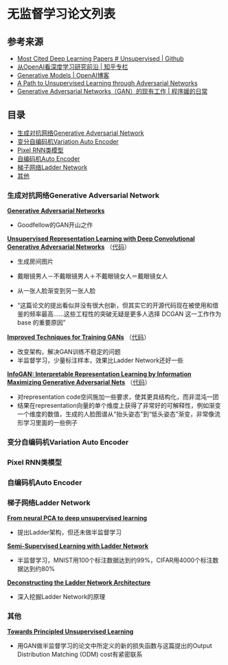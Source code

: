 # 无监督学习论文列表

## 参考来源
- [Most Cited Deep Learning Papers # Unsupervised | Github](https://github.com/terryum/awesome-deep-learning-papers#unsupervised)
- [从OpenAI看深度学习研究前沿 | 知乎专栏](https://zhuanlan.zhihu.com/p/20924929?f3fb8ead20=2fe7890562ecdbf5998ce5a6c0a1ba08)
- [Generative Models | OpenAI博客](https://openai.com/blog/generative-models/)
- [A Path to Unsupervised Learning through Adversarial Networks](https://code.facebook.com/posts/1587249151575490/a-path-to-unsupervised-learning-through-adversarial-networks/)
- [Generative Adversarial Networks（GAN）的现有工作 | 程序媛的日常](http://chuansong.me/n/317902651864)

## 目录
- [生成对抗网络Generative Adversarial Network](#生成对抗网络generative-adversarial-network)
- [变分自编码机Variation Auto Encoder](#变分自编码机variation-auto-encoder)
- [Pixel RNN类模型](#pixel-rnn类模型)
- [自编码机Auto Encoder](#自编码机auto-encoder)
- [梯子网络Ladder Network](#梯子网络ladder-network)
- [其他](#其他)

### 生成对抗网络Generative Adversarial Network

[**Generative Adversarial Networks**](https://www.google.com/url?sa=t&rct=j&q=&esrc=s&source=web&cd=1&cad=rja&uact=8&ved=0ahUKEwjuloXYjK3OAhUKzGMKHaKxBC0QFggjMAA&url=http%3A%2F%2Farxiv.org%2Fabs%2F1406.2661&usg=AFQjCNFS1L_w3b2OCDuQ6-mYYyJS8QY6zg&sig2=95g44Ovfcoqohs3mP2lTqg)
- Goodfellow的GAN开山之作

[**Unsupervised Representation Learning with Deep Convolutional Generative Adversarial Networks**](https://www.google.com/url?sa=t&rct=j&q=&esrc=s&source=web&cd=1&cad=rja&uact=8&ved=0ahUKEwjOwZD7jK3OAhUDzGMKHaYWCSUQFgghMAA&url=https%3A%2F%2Farxiv.org%2Fabs%2F1511.06434&usg=AFQjCNEv8dvUWUCZ0tDm8R9lro2Pzr4tlA&sig2=wE2SZocVhO_gYZfpVOugaQ)
（[代码](https://github.com/Newmu/dcgan_code)）
- 生成房间图片
- 戴眼镜男人－不戴眼镜男人＋不戴眼镜女人＝戴眼镜女人
- 从一张人脸渐变到另一张人脸

- “这篇论文的提出看似并没有很大创新，但其实它的开源代码现在被使用和借鉴的频率最高……这些工程性的突破无疑是更多人选择 DCGAN 这一工作作为 base 的重要原因”

[**Improved Techniques for Training GANs**](https://www.google.com/url?sa=t&rct=j&q=&esrc=s&source=web&cd=1&cad=rja&uact=8&ved=0ahUKEwjj-dyWja3OAhVH72MKHfcYDiIQFggeMAA&url=https%3A%2F%2Farxiv.org%2Fabs%2F1606.03498&usg=AFQjCNH9R9u-Ebipy1XHgBsLZ-7t7r-CXQ&sig2=O2LZ0ZODToCBQMYZ_XgFtw)
（[代码](https://github.com/openai/improved-gan)）
- 改变架构，解决GAN训练不稳定的问题
- 半监督学习，少量标注样本，效果比Ladder Network还好一些

[**InfoGAN: Interpretable Representation Learning by Information Maximizing Generative Adversarial Nets**](https://www.google.com/url?sa=t&rct=j&q=&esrc=s&source=web&cd=1&cad=rja&uact=8&ved=0ahUKEwiTm6moja3OAhVK8mMKHdQ2BAwQFgghMAA&url=https%3A%2F%2Farxiv.org%2Fabs%2F1606.03657&usg=AFQjCNGy7-s6T1gZuzIde9THTPhRK-jN-g&sig2=mr3KkIjmVQW3ExkxcpfYcw)
（[代码](https://github.com/openai/InfoGAN)）
- 对representation code空间施加一些要求，使其更具结构化，而非混沌一团
- 结果在representation向量的单个维度上获得了非常好的可解释性，例如渐变一个维度的数值，生成的人脸图谱从“抬头姿态”到“低头姿态”渐变，非常像流形学习里面的一些例子

### 变分自编码机Variation Auto Encoder

### Pixel RNN类模型

### 自编码机Auto Encoder

### 梯子网络Ladder Network

[**From neural PCA to deep unsupervised learning**](https://www.google.com/url?sa=t&rct=j&q=&esrc=s&source=web&cd=1&cad=rja&uact=8&ved=0ahUKEwjj_-C3ja3OAhUK32MKHaViDRwQFgghMAA&url=https%3A%2F%2Farxiv.org%2Fabs%2F1411.7783&usg=AFQjCNHAMauvzOUKleJfSm7SmtvuieM5kw&sig2=ZuH9EwcTERyQXH0k9HSiig)
- 提出Ladder架构，但还未做半监督学习

[**Semi-Supervised Learning with Ladder Network**](https://www.google.com/url?sa=t&rct=j&q=&esrc=s&source=web&cd=1&cad=rja&uact=8&ved=0ahUKEwjtmeXCja3OAhVV92MKHUT8BjIQFggjMAA&url=https%3A%2F%2Farxiv.org%2Fabs%2F1507.02672&usg=AFQjCNETu0cUzwTjH-qZBZKOsmzW50jcHA&sig2=HwFGoPMUNk44bgwfpEkoXw)
- 半监督学习，MNIST用100个标注数据达到约99%，CIFAR用4000个标注数据达到约80%

[**Deconstructing the Ladder Network Architecture**](https://www.google.com/url?sa=t&rct=j&q=&esrc=s&source=web&cd=1&cad=rja&uact=8&ved=0ahUKEwiJod7Mja3OAhUD2mMKHaxvCiEQFggeMAA&url=http%3A%2F%2Farxiv.org%2Fabs%2F1511.06430&usg=AFQjCNHdQM5JmcBQKCMgEJieRjud_ltpPA&sig2=cowT-WoNelvdTaJB1W2XEw)
- 深入挖掘Ladder Network的原理

### 其他

[**Towards Principled Unsupervised Learning**](https://www.google.com/url?sa=t&rct=j&q=&esrc=s&source=web&cd=1&cad=rja&uact=8&ved=0ahUKEwjyrZzWja3OAhVG8WMKHVRWCBkQFggjMAA&url=http%3A%2F%2Farxiv.org%2Fabs%2F1511.06440&usg=AFQjCNFLfPsG4o55oKPcObe17iahHnWvVg&sig2=9yLMnrfBSAz6JYqP4mc7Tg)
- 用GAN做半监督学习的论文中所定义的新的损失函数与这篇提出的Output Distribution Matching (ODM) cost有紧密联系

